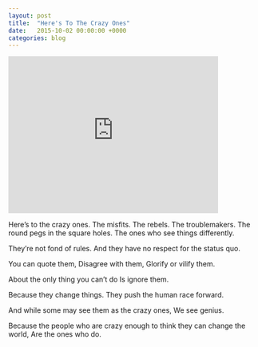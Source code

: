 ```yaml
---
layout: post
title:  "Here's To The Crazy Ones"
date:   2015-10-02 00:00:00 +0000
categories: blog
---
```


<iframe width="420" height="315" src="https://www.youtube.com/embed/8rwsuXHA7RA" frameborder="0" allow="accelerometer; autoplay; encrypted-media; gyroscope; picture-in-picture" allowfullscreen></iframe>

Here’s to the crazy ones. 
The misfits. 
The rebels. 
The troublemakers. 
The round pegs in the square holes. 
The ones who see things differently.

They’re not fond of rules. 
And they have no respect for the status quo.

You can quote them, 
Disagree with them, 
Glorify or vilify them.

About the only thing you can’t do 
Is ignore them.

Because they change things. 
They push the human race forward.

And while some may see them as the crazy ones, 
We see genius.

Because the people who are crazy enough to think they can change the world, 
Are the ones who do.
